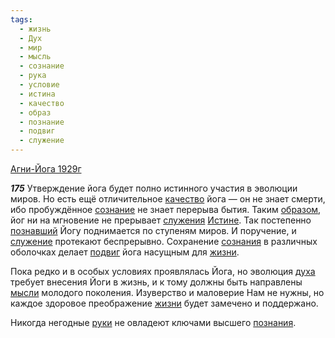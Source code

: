 ```yaml
---
tags:
  - жизнь
  - Дух
  - мир
  - мысль
  - сознание
  - рука
  - условие
  - истина
  - качество
  - образ
  - познание
  - подвиг
  - служение
---
```


[Агни-Йога 1929г](https://127.0.0.1:4002/agni/1929)

___175___
Утверждение йога будет полно истинного участия в эволюции миров. Но есть ещё отличительное [качество](../../../tags/#качество) йога — он не знает смерти, ибо пробуждённое [сознание](../../../tags/#сознание) не знает перерыва бытия. Таким [образом](../../../tags/#образ), йог ни на мгновение не прерывает [служения](../../../tags/#[служение](../../../tags/#служение)) [Истине](../../../tags/#истина). Так постепенно [познавший](../../../tags/#познание) Йогу поднимается по ступеням миров. И поручение, и [служение](../../../tags/#служение) протекают беспрерывно. Сохранение [сознания](../../../tags/#сознание) в различных оболочках делает [подвиг](../../../tags/#подвиг) йога насущным для [жизни](../../../tags/#жизнь).   

Пока редко и в особых условиях проявлялась Йога, но эволюция [духа](../../../tags/#Дух) требует внесения Йоги в жизнь, и к тому должны быть направлены [мысли](../../../tags/#мысль) молодого поколения. Изуверство и маловерие Нам не нужны, но каждое здоровое преображение [жизни](../../../tags/#жизнь) будет замечено и поддержано.   

Никогда негодные [руки](../../../tags/#рука) не овладеют ключами высшего [познания](../../../tags/#познание).